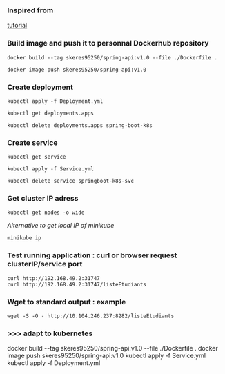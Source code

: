 
### Inspired from
[tutorial](https://medium.com/@javatechie/kubernetes-tutorial-run-deploy-spring-boot-application-in-k8s-cluster-using-yaml-configuration-3b079154d232)  

### Build image and push it to personnal Dockerhub repository

```
docker build --tag skeres95250/spring-api:v1.0 --file ./Dockerfile .
```

```
docker image push skeres95250/spring-api:v1.0
```

### Create deployment

```
kubectl apply -f Deployment.yml
```

```
kubectl get deployments.apps
```

```
kubectl delete deployments.apps spring-boot-k8s
```

### Create service

```
kubectl get service
``` 

```
kubectl apply -f Service.yml
```

```
kubectl delete service springboot-k8s-svc
```

### Get cluster IP adress

```
kubectl get nodes -o wide
```

*Alternative to get local IP of minikube*      
```
minikube ip
```

### Test running application : curl or browser request clusterIP/service port
`curl http://192.168.49.2:31747`  
`curl http://192.168.49.2:31747/listeEtudiants`  

### Wget to standard output : example
`wget -S -O - http://10.104.246.237:8282/listeEtudiants`


### >>> adapt to kubernetes

docker build --tag skeres95250/spring-api:v1.0 --file ./Dockerfile .
docker image push skeres95250/spring-api:v1.0
kubectl apply -f Service.yml
kubectl apply -f Deployment.yml
